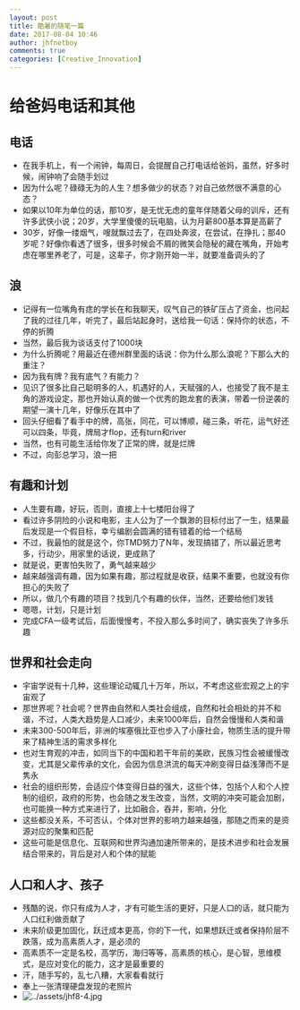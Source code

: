 ```yaml
---
layout: post
title: 酷暑的随笔一篇
date: 2017-08-04 10:46
author: jhfnetboy
comments: true
categories: [Creative_Innovation]
---
```


# 给爸妈电话和其他
## 电话
+ 在我手机上，有一个闹钟，每周日，会提醒自己打电话给爸妈，虽然，好多时候，闹钟响了会随手划过
+ 因为什么呢？碌碌无为的人生？想多做少的状态？对自己依然很不满意的心态？
+ 如果以10年为单位的话，那10岁，是无忧无虑的童年伴随着父母的训斥，还有许多武侠小说；20岁，大学里傻傻的玩电脑，认为月薪800基本算是高薪了
+ 30岁，好像一缕烟气，嗖就飘过去了，在四处奔波，在尝试，在挣扎；那40岁呢？好像你看透了很多，很多时候会不屑的微笑会隐秘的藏在嘴角，开始考虑在哪里养老了，可是，这辈子，你才刚开始一半，就要准备调头的了

## 浪
+ 记得有一位嘴角有痣的学长在和我聊天，叹气自己的铁矿压占了资金，也问起了我的过往几年，听完了，最后站起身时，送给我一句话：保持你的状态，不停的折腾
+ 当然，最后我为谈话支付了1000块
+ 为什么折腾呢？用最近在德州群里面的话说：你为什么那么浪呢？下那么大的重注？
+ 因为我有牌？我有底气？有能力？
+ 见识了很多比自己聪明多的人，机遇好的人，天赋强的人，也接受了我不是主角的游戏设定，那也开始认真的做一个优秀的跑龙套的表演，带着一份逆袭的期望一演十几年，好像乐在其中了
+ 回头仔细看了看手中的牌，高张，同花，可以博顺，碰三条，听花，运气好还可以四条，毕竟，牌局才flop，还有turn和river
+ 当然，也有可能生活给你发了正常的牌，就是烂牌
+ 不过，向彭总学习，浪一把

## 有趣和计划
+ 人生要有趣，好玩，否则，直接上十七楼阳台得了
+ 看过许多阴险的小说和电影，主人公为了一个飘渺的目标付出了一生，结果最后发现是一个假目标，幸亏编剧会圆满的错有错着的给一个结局
+ 不过，我最怕的就是这个，你TMD努力了N年，发现搞错了，所以最近思考多，行动少，用家里的话说，更成熟了
+ 就是说，更害怕失败了，勇气越来越少
+ 越来越强调有趣，因为如果有趣，那过程就是收获，结果不重要，也就没有你担心的失败了
+ 所以，做几个有趣的项目？找到几个有趣的伙伴，当然，还要给他们发钱
+ 嗯嗯，计划，只是计划
+ 完成CFA一级考试后，后面慢慢考，不投入那么多时间了，确实丧失了许多乐趣

## 世界和社会走向
+ 宇宙学说有十几种，这些理论动辄几十万年，所以，不考虑这些宏观之上的宇宙观了
+ 那世界呢？社会呢？世界由自然和人类社会组成，自然和社会相处的并不和谐，不过，人类大趋势是人口减少，未来1000年后，自然会慢慢和人类和谐
+ 未来300-500年后，非洲的埃塞俄比亚也步入了小康社会，物质生活的提升带来了精神生活的需求多样化
+ 也对生育观的冲击，如同当下的中国和若干年前的美欧，民族习性会被缓慢改变，尤其是父辈传承的文化，会因为信息洪流的每天冲刷变得日益浅薄而不是隽永
+ 社会的组织形势，会适应个体变得日益的强大，这些个体，包括个人和个人控制的组织，政府的形势，也会随之发生改变，当然，文明的冲突可能会加剧，也可能换一种方式来进行了，比如融合，吞并，影响，分化
+ 这些都没关系，不可否认，个体对世界的影响力越来越强，那随之而来的是资源对应的聚集和匹配
+ 这些可能是信息化、互联网和世界沟通加速所带来的，是技术进步和社会发展结合带来的，背后是对人和个体的赋能

## 人口和人才、孩子
+ 残酷的说，你只有成为人才，才有可能生活的更好，只是人口的话，就只能为人口红利做贡献了
+ 未来阶级更加固化，跃迁成本更高，你的下一代，如果想跃迁或者保持阶层不跌落，成为高素质人才，是必须的
+ 高素质不一定是名校，高学历，海归等等，高素质的核心，是心智，思维模式，是应对变化的能力，这才是最重要的
+ 汗，随手写的，乱七八糟，大家看看就行
+ 奉上一张清理硬盘发现的老照片
+ ![../assets/jhf8-4.jpg](jhf2017-8-4.jpg)
